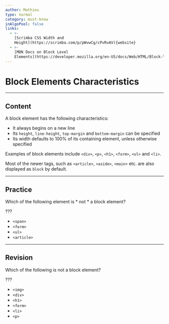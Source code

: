 ```yaml
---
author: Mathieu
type: normal
category: must-know
inAlgoPool: false
links:
  - >-
    [Scrimba CSS Width and
    Height](https://scrimba.com/p/pWvwCg/cPvRvAV){website}
  - >-
    [MDN Docs on Block Level
    Elements](https://developer.mozilla.org/en-US/docs/Web/HTML/Block-level_elements){documentation}
---
```


# Block Elements Characteristics


---

## Content

A block element has the following characteristics:

- It always begins on a new line
- Its `height`, `line-height`, `top-margin` and `bottom-margin` can be specified
- Its width defaults to 100% of its containing element, unless otherwise specified

Examples of block elements include `<div>`, `<p>`, `<h1>`, `<form>`, `<ul>` and `<li>`.

Most of the newer tags, such as `<article>`, `<aside>`, `<main>` etc. are also displayed as `block` by default.


---

## Practice

Which of the following element is * not * a block element?

???

- `<span>`
- `<form>`
- `<ul>`
- `<article>`


---

## Revision

Which of the following is not a block element?

???

- `<img>`
- `<div>`
- `<h1>`
- `<form>`
- `<li>`
- `<p>`
